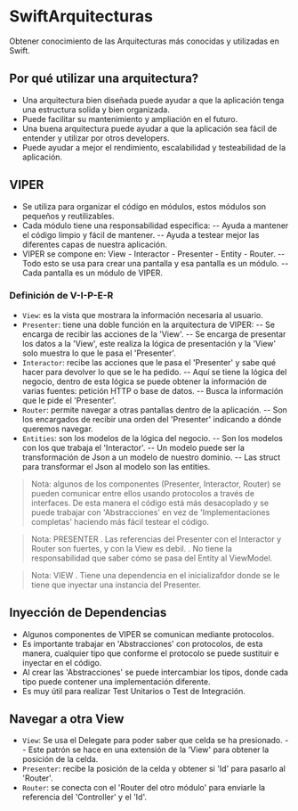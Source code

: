 # SwiftArquitecturas
Obtener conocimiento de las Arquitecturas más conocidas y utilizadas en Swift.

## Por qué utilizar una arquitectura?
- Una arquitectura bien diseñada puede ayudar a que la aplicación tenga una estructura solida y bien organizada.
- Puede facilitar su mantenimiento y ampliación en el futuro.
- Una buena arquitectura puede ayudar a que la aplicación sea fácil de entender y utilizar por otros developers.
- Puede ayudar a mejor el rendimiento, escalabilidad y testeabilidad de la aplicación.

## VIPER
- Se utiliza para organizar el código en módulos, estos módulos son pequeños y reutilizables.
- Cada módulo tiene una responsabilidad especifica:
-- Ayuda a mantener el código limpio y fácil de mantener.
-- Ayuda a testear mejor las diferentes capas de nuestra aplicación.
- VIPER se compone en: View - Interactor - Presenter - Entity - Router.
-- Todo esto se usa para crear una pantalla y esa pantalla es un módulo.
-- Cada pantalla es un módulo de VIPER.

### Definición de V-I-P-E-R
- `View`: es la vista que mostrara la información necesaria al usuario.
- `Presenter`: tiene una doble función en la arquitectura de VIPER:
-- Se encarga de recibir las acciones de la 'View'.
-- Se encarga de presentar los datos a la 'View', este realiza la lógica de presentación y la 'View' solo muestra lo que le pasa el 'Presenter'.
- `Interactor`: recibe las acciones que le pasa el 'Presenter' y sabe qué hacer para devolver lo que se le ha pedido.
-- Aquí se tiene la lógica del negocio, dentro de esta lógica se puede obtener la información de varias fuentes: petición HTTP o base de datos.
-- Busca la información que le pide el 'Presenter'.
- `Router`: permite navegar a otras pantallas dentro de la aplicación.
-- Son los encargados de recibir una orden del 'Presenter' indicando a dónde queremos navegar.
- `Entities`: son los modelos de la lógica del negocio.
-- Son los modelos con los que trabaja el 'Interactor'.
-- Un modelo puede ser la transformación de Json a un modelo de nuestro dominio.
-- Las struct para transformar el Json al modelo son las entities.

> Nota: algunos de los componentes (Presenter, Interactor, Router) se pueden comunicar entre ellos usando protocolos a través de interfaces. 
De esta manera el código está más desacoplado y se puede trabajar con 'Abstracciones' en vez de 'Implementaciones completas' haciendo más fácil testear el código.

> Nota: PRESENTER
. Las referencias del Presenter con el Interactor y Router son fuertes, y con la View es debil.
. No tiene la responsabilidad que saber cómo se pasa del Entity al ViewModel.

> Nota: VIEW
. Tiene una dependencia en el inicializafdor donde se le tiene que inyectar una instancia del Presenter.

## Inyección de Dependencias
 - Algunos componentes de VIPER se comunican mediante protocolos.
 - Es importante trabajar en 'Abstracciones' con protocolos, de esta manera, cualquier tipo que conforme el protocolo se puede sustituir e inyectar en el código.
- Al crear las 'Abstracciones' se puede intercambiar los tipos, donde cada tipo puede contener una implementación diferente.
- Es muy útil para realizar Test Unitarios o Test de Integración.

## Navegar a otra View
- `View`: Se usa el Delegate para poder saber que celda se ha presionado.
-- Este patrón se hace en una extensión de la 'View' para obtener la posición de la celda.
- `Presenter`: recibe la posición de la celda y obtener si 'Id' para pasarlo al 'Router'.
- `Router`: se conecta con el 'Router del otro módulo' para enviarle la referencia del 'Controller' y el 'Id'.